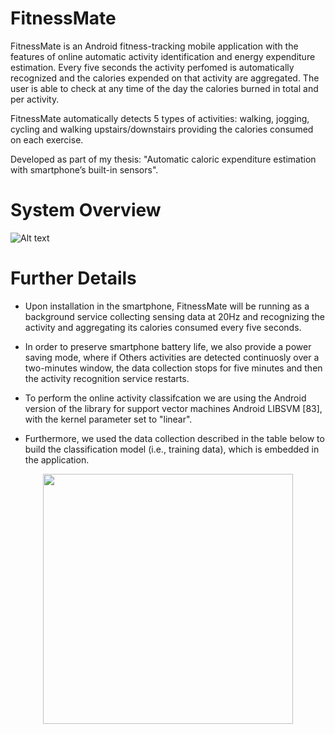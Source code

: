 # FitnessMate

FitnessMate is an Android fitness-tracking mobile application with the features of online automatic activity identification and energy expenditure estimation. 
Every five seconds the activity perfomed is automatically recognized and the calories expended on that activity are aggregated. The user is able to check at any time of the day the calories burned in total and per activity.

FitnessMate automatically detects 5 types of activities: walking, jogging, cycling and walking upstairs/downstairs providing 
the calories consumed on each exercise. 

Developed as part of my thesis: "Automatic caloric expenditure estimation with smartphone’s built-in sensors".

# System Overview

![Alt text](https://user-images.githubusercontent.com/5056125/102712745-7b7c8900-4317-11eb-9022-069661a36321.png?raw=true "Overview")


# Further Details
* Upon installation in the smartphone, FitnessMate will be running as a background service collecting sensing data at 20Hz and recognizing the activity and aggregating its calories consumed every five seconds. 

* In order to preserve smartphone battery life, we also provide a power saving mode, where if Others activities are detected continuosly over
a two-minutes window, the data collection stops for five minutes and then the activity recognition service restarts.

* To perform the online activity classifcation we are using the Android version of the library for support vector machines Android LIBSVM [83], with the kernel parameter set to "linear".

* Furthermore, we used the data collection described in the table below to build the classification model (i.e., training data), which is embedded in the application.

<center><img src="https://user-images.githubusercontent.com/5056125/102713162-2a21c900-431a-11eb-940b-553052d92b51.png" width="400"></center>

